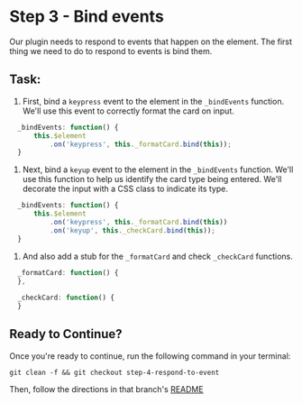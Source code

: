 # Step 3 - Bind events

Our plugin needs to respond to events that happen on the element. The first thing we need to do to respond to events is bind them.

## Task:

1. First, bind a `keypress` event to the element in the `_bindEvents` function. We'll use this event to correctly format the card on input. 

  ```js
    _bindEvents: function() {
        this.$element
            .on('keypress', this._formatCard.bind(this));
    }
  ```
  
1. Next, bind a `keyup` event to the element in the `_bindEvents` function. We'll use this function to help us identify the card type being entered. We'll decorate the input with a CSS class to indicate its type.

  ```js
    _bindEvents: function() {
        this.$element
            .on('keypress', this._formatCard.bind(this))
            .on('keyup', this._checkCard.bind(this));
    }
  ```
  
1. And also add a stub for the `_formatCard` and check `_checkCard` functions.

  ```js
    _formatCard: function() {
    },
    
    _checkCard: function() {
    }
  ```

## Ready to Continue?

Once you're ready to continue, run the following command in your terminal:

```cli
git clean -f && git checkout step-4-respond-to-event
```

Then, follow the directions in that branch's [README](https://github.com/mobify/workshops--building-a-plugin/blob/step-4-respond-to-event/README.md)

